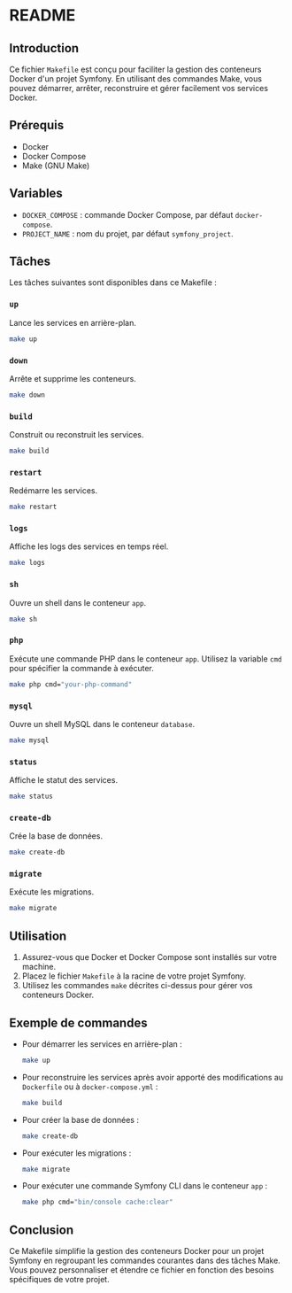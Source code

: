 
# README
## Introduction
Ce fichier `Makefile` est conçu pour faciliter la gestion des conteneurs Docker d'un projet Symfony. En utilisant des commandes Make, vous pouvez démarrer, arrêter, reconstruire et gérer facilement vos services Docker.
## Prérequis
- Docker
- Docker Compose
- Make (GNU Make)
## Variables
- `DOCKER_COMPOSE` : commande Docker Compose, par défaut `docker-compose`.
- `PROJECT_NAME` : nom du projet, par défaut `symfony_project`.
## Tâches
Les tâches suivantes sont disponibles dans ce Makefile :
### `up`
Lance les services en arrière-plan.
```sh
make up
```
### `down`
Arrête et supprime les conteneurs.
```sh
make down
```
### `build`
Construit ou reconstruit les services.
```sh
make build
```
### `restart`
Redémarre les services.
```sh
make restart
```
### `logs`
Affiche les logs des services en temps réel.
```sh
make logs
```
### `sh`
Ouvre un shell dans le conteneur `app`.
```sh
make sh
```
### `php`
Exécute une commande PHP dans le conteneur `app`. Utilisez la variable `cmd` pour spécifier la commande à exécuter.
```sh
make php cmd="your-php-command"
```
### `mysql`
Ouvre un shell MySQL dans le conteneur `database`.
```sh
make mysql
```
### `status`
Affiche le statut des services.
```sh
make status
```
### `create-db`
Crée la base de données.
```sh
make create-db
```
### `migrate`
Exécute les migrations.
```sh
make migrate
```
## Utilisation
1. Assurez-vous que Docker et Docker Compose sont installés sur votre machine.
2. Placez le fichier `Makefile` à la racine de votre projet Symfony.
3. Utilisez les commandes `make` décrites ci-dessus pour gérer vos conteneurs Docker.
## Exemple de commandes
- Pour démarrer les services en arrière-plan :
  ```sh
  make up
  ```
- Pour reconstruire les services après avoir apporté des modifications au `Dockerfile` ou à `docker-compose.yml` :
  ```sh
  make build
  ```
- Pour créer la base de données :
  ```sh
  make create-db
  ```
- Pour exécuter les migrations :
  ```sh
  make migrate
  ```
- Pour exécuter une commande Symfony CLI dans le conteneur `app` :
  ```sh
  make php cmd="bin/console cache:clear"
  ```
## Conclusion
Ce Makefile simplifie la gestion des conteneurs Docker pour un projet Symfony en regroupant les commandes courantes dans des tâches Make. Vous pouvez personnaliser et étendre ce fichier en fonction des besoins spécifiques de votre projet.
